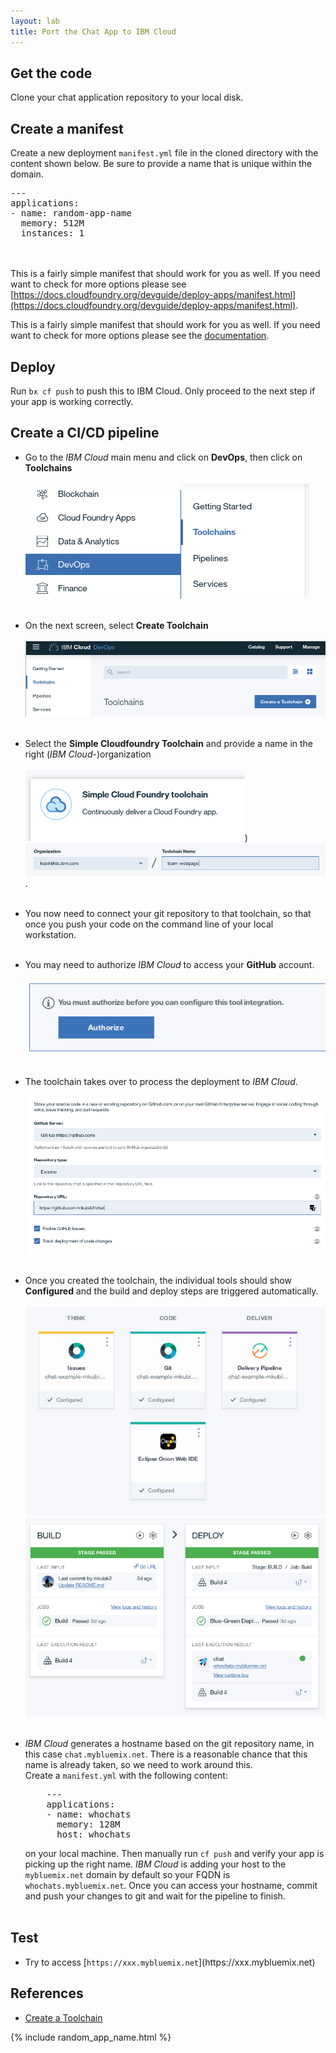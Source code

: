 ```yaml
---
layout: lab
title: Port the Chat App to IBM Cloud
---
```


## Get the code

Clone your chat application repository to your local disk.

## Create a manifest

Create a new deployment `manifest.yml` file in the cloned directory with the content shown below. Be sure to provide a name that is unique within the domain.

<pre>
---
applications:
- name: <span class="app_name">random-app-name</span>
  memory: 512M
  instances: 1
</pre>
<br/><br/>
This is a fairly simple manifest that should work for you as well. If you need want to check for more options please see [https://docs.cloudfoundry.org/devguide/deploy-apps/manifest.html](https://docs.cloudfoundry.org/devguide/deploy-apps/manifest.html).


This is a fairly simple manifest that should work for you as well. If you need want to check for more options please see the [documentation](https://docs.cloudfoundry.org/devguide/deploy-apps/manifest.html).

## Deploy

Run `bx cf push` to push this to IBM Cloud. Only proceed to the next step if your app is working correctly.

## Create a CI/CD pipeline

- Go to the _IBM Cloud_ main menu
and click on **DevOps**, then click on **Toolchains** <br/><br/>![main navigation](main_menu.png?raw=true)![tc](tc.png?raw=true)<br/><br/>
- On the next screen, select **Create Toolchain** <br/> <br/>![create_tc](create_toolchain.png?raw?true)<br/><br/>
- Select the **Simple Cloudfoundry Toolchain**
and provide a name in the right (_IBM Cloud_-)organization<br/> <br/>![simepl_cf](simple_cf_tc.png?raw=true))<br/>![tc_name](tc_name.png?raw=true).<br/><br/>
- You now need to connect your git repository to that toolchain, so that once you push your code on the command line of your local workstation.<br/><br/>
- You may need to authorize _IBM Cloud_ to access your **GitHub** account.<br/><br/>![git_auth](git_auth.png)<br/><br/>
- The toolchain takes over to process the deployment to _IBM Cloud_.<br/><br/>![tc_git](tc_git.png)<br/><br/>
- Once you created the toolchain, the individual tools should show **Configured** and the build and deploy steps are triggered automatically.<br/><br/>![tc_config](toolchain_config.png)<br/>![tc_pipeline](tc_pipeline.png)<br/><br/>
- _IBM Cloud_ generates a hostname based on the git repository name, in this case `chat.mybluemix.net`. There is a reasonable chance that this name is already taken, so we need to work around this.<br/>Create a `manifest.yml` with the following content:
  <pre>
      ---
      applications:
      - name: <span class="app_name">whochats</span>
        memory: 128M
        host: <span class="app_name">whochats</span>
  </pre>

    on your local machine. Then manually run <code>cf push</code> and verify your app is picking up the right name. _IBM Cloud_ is adding your host to the <code>mybluemix.net</code> domain  by default so your FQDN is <code><span class="app_name">whochats</span>.mybluemix.net</code>. Once you can access your hostname, commit and push your changes to git and wait for the pipeline to finish.<br/><br/>

## Test
- Try to access [<code>https://<span class="app_name">xxx</span>.mybluemix.net</code>](https://<span class="app_name">xxx</span>.mybluemix.net)

## References
 * [Create a Toolchain](https://console.bluemix.net/docs/toolchains/toolchains_overview.html)

{% include random_app_name.html %}
